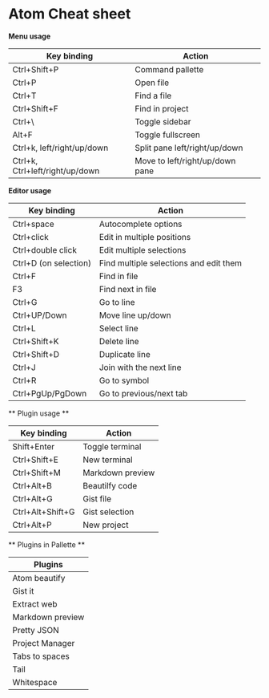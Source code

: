# Atom Cheat sheet

**Menu usage**

|Key binding    |Action             |
|---------------|-------------------|
|Ctrl+Shift+P   |Command pallette   |
|Ctrl+P         |Open file          |
|Ctrl+T         |Find a file        |
|Ctrl+Shift+F   |Find in project    |
|Ctrl+\         |Toggle sidebar     |
|Alt+F          |Toggle fullscreen  |
|Ctrl+k, left/right/up/down|Split pane left/right/up/down|
|Ctrl+k, Ctrl+left/right/up/down|Move to left/right/up/down pane|

**Editor usage**

|Key binding    |Action             |
|---------------|-------------------|
|Ctrl+space     |Autocomplete options|
|Ctrl+click     |Edit in multiple positions|
|Ctrl+double click|Edit multiple selections|
|Ctrl+D  (on selection)|Find multiple selections and edit them|
|Ctrl+F         |Find in file       |
|F3             |Find next in file  |
|Ctrl+G         |Go to line         |
|Ctrl+UP/Down   |Move line up/down  |
|Ctrl+L         |Select line        |
|Ctrl+Shift+K   |Delete line        |
|Ctrl+Shift+D   |Duplicate line     |
|Ctrl+J         |Join with the next line|
|Ctrl+R         |Go to symbol       |
|Ctrl+PgUp/PgDown|Go to previous/next tab|

** Plugin usage **

|Key binding    |Action             |
|---------------|-------------------|
|Shift+Enter    |Toggle terminal    |
|Ctrl+Shift+E   |New terminal       |
|Ctrl+Shift+M   |Markdown preview   |
|Ctrl+Alt+B     |Beautilfy code     |
|Ctrl+Alt+G     |Gist file          |
|Ctrl+Alt+Shift+G|Gist selection    |
|Ctrl+Alt+P     |New project        |

** Plugins in Pallette **

|Plugins          |
|-----------------|
|Atom beautify    |
|Gist it          |
|Extract web      |
|Markdown preview |
|Pretty JSON      |
|Project Manager  |
|Tabs to spaces   |
|Tail             |
|Whitespace       |
